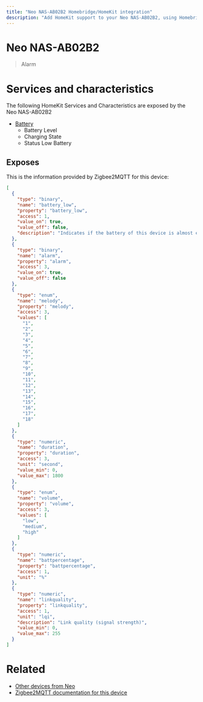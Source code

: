 ```yaml
---
title: "Neo NAS-AB02B2 Homebridge/HomeKit integration"
description: "Add HomeKit support to your Neo NAS-AB02B2, using Homebridge, Zigbee2MQTT and homebridge-z2m."
---
```

<!---
This file has been GENERATED using src/docgen/docgen.ts
DO NOT EDIT THIS FILE MANUALLY!
-->
# Neo NAS-AB02B2
> Alarm


# Services and characteristics
The following HomeKit Services and Characteristics are exposed by
the Neo NAS-AB02B2

* [Battery](../../battery.md)
  * Battery Level
  * Charging State
  * Status Low Battery



## Exposes

This is the information provided by Zigbee2MQTT for this device:

```json
[
  {
    "type": "binary",
    "name": "battery_low",
    "property": "battery_low",
    "access": 1,
    "value_on": true,
    "value_off": false,
    "description": "Indicates if the battery of this device is almost empty"
  },
  {
    "type": "binary",
    "name": "alarm",
    "property": "alarm",
    "access": 3,
    "value_on": true,
    "value_off": false
  },
  {
    "type": "enum",
    "name": "melody",
    "property": "melody",
    "access": 3,
    "values": [
      "1",
      "2",
      "3",
      "4",
      "5",
      "6",
      "7",
      "8",
      "9",
      "10",
      "11",
      "12",
      "13",
      "14",
      "15",
      "16",
      "17",
      "18"
    ]
  },
  {
    "type": "numeric",
    "name": "duration",
    "property": "duration",
    "access": 3,
    "unit": "second",
    "value_min": 0,
    "value_max": 1800
  },
  {
    "type": "enum",
    "name": "volume",
    "property": "volume",
    "access": 3,
    "values": [
      "low",
      "medium",
      "high"
    ]
  },
  {
    "type": "numeric",
    "name": "battpercentage",
    "property": "battpercentage",
    "access": 1,
    "unit": "%"
  },
  {
    "type": "numeric",
    "name": "linkquality",
    "property": "linkquality",
    "access": 1,
    "unit": "lqi",
    "description": "Link quality (signal strength)",
    "value_min": 0,
    "value_max": 255
  }
]
```

# Related
* [Other devices from Neo](../index.md#neo)
* [Zigbee2MQTT documentation for this device](https://www.zigbee2mqtt.io/devices/NAS-AB02B2.html)